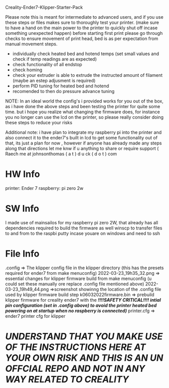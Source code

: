 Creality-Ender7-Klipper-Starter-Pack

Please note this is meant for intermediate to advanced users, and if you use these steps or files makes sure to thoroughly test your printer.
(make sure to have a hand on the main power to the printer to quickly shut off incase something unexpected happen)
before starting first print please go through checks to ensure movement of print head, bed is as per expectation from manual movement steps.
* individually check heated bed and hotend temps (set small values and check if temp readings are as expected)
* check functionality of all endstop
* check homing 
* check your extruder is able to extrude the instructed amount of filament (maybe an estep adjusment is required)
* perform PID tuning for heated bed and hotend
* recomended to then do pressure advance tuning


NOTE: In an ideal world the config's i provided works for you out of the box, as i have done the above steps and been testing the printer for quite some time.
      but  i hope you realize what changing the firmware does, for instance you no longer can use the lcd on the printer, so please really consider doing these steps to reduce your risks
    

      
Additional note: i have plan to integrate my raspberry pi into the printer and also connect it to the ender7's built in lcd to get some functionality out of that, its just a plan for now , however if anyone has already made any steps along that directions let me knw if u anything to share or require support ( Raech me at johnsonthomas ( a t ) d u ck ( d o t ) com

HW Info
========
printer: Ender 7
raspberry: pi zero 2w

SW Info
=======
I made use of mainsailos for my raspberry pi zero 2W, that already has all dependencies required to build the firmware as well
winscp to transfer files to and from to the raspbi
putty incase youare on windows and need to ssh

File Info
=========
.config => The klipper config file in the klipper directory (this has the presets required for ender7 from make menuconfig)
2022-03-23_19h35_32.png => essential changes for klipper firmware build from make menuconfig (u could set these manually ore replace .config file mentioned above)
2022-03-23_19h49_44.png =>screenshot showinng the location of the .config file used by klipper firmware build step
k06032022firmware.bin => prebuild klipper firmware for creality ender7 with the ***!!!!SAFETY CRITICAL!!!! intial pin configuration (set in .config above) to avoid the printer heated bed powering on at startup when no raspberry is connected)***
printer.cfg => ender7 printer cfg for klipper


# ***UNDERSTAND THAT YOU MAKE USE OF THE INSTRUCTIONS HERE AT YOUR OWN RISK AND THIS IS AN UN OFFCIAL REPO AND NOT IN ANY WAY RELATED TO CREALITY***
